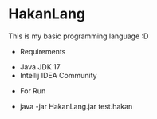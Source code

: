 # HakanLang
 This is my basic programming language :D

- Requirements
* Java JDK 17
* Intellij IDEA Community

- For Run
* java -jar HakanLang.jar test.hakan
